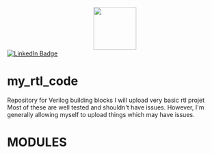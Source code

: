 <div id="header" align="center">
  <img src="https://media.giphy.com/media/M9gbBd9nbDrOTu1Mqx/giphy.gif" width="100"/>
</div>
<div id="badges">
  <a href="https://www.linkedin.com/in/adarsh-k-0868151b6">
    <img src="https://img.shields.io/badge/Adarsh K-blue?style=for-the-badge&logo=linkedin&logoColor=white" alt="LinkedIn Badge"/>
  </a>
 </div>


# my_rtl_code
Repository for Verilog building blocks 
I will upload very basic rtl projet  
Most of these are well tested and shouldn't have issues. However, I'm generally allowing myself to upload things which may have issues.

# MODULES

